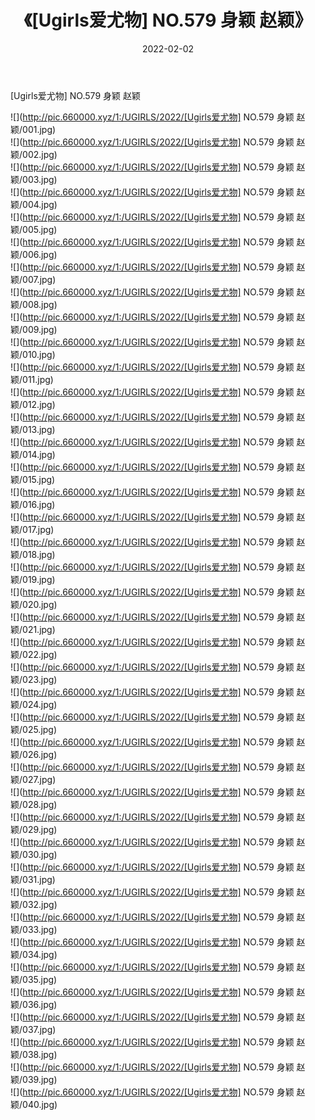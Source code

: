 ﻿---
layout: post
title:  《[Ugirls爱尤物] NO.579 身颖 赵颖》
date:   2022-02-02
img: http://pic.660000.xyz/1:/UGIRLS/2022/[Ugirls爱尤物] NO.579 身颖 赵颖/000.jpg
categories: [美女, 清纯, 唯美]
---

[Ugirls爱尤物] NO.579 身颖 赵颖

 ![](http://pic.660000.xyz/1:/UGIRLS/2022/[Ugirls爱尤物] NO.579 身颖 赵颖/001.jpg) <br>![](http://pic.660000.xyz/1:/UGIRLS/2022/[Ugirls爱尤物] NO.579 身颖 赵颖/002.jpg) <br>![](http://pic.660000.xyz/1:/UGIRLS/2022/[Ugirls爱尤物] NO.579 身颖 赵颖/003.jpg) <br>![](http://pic.660000.xyz/1:/UGIRLS/2022/[Ugirls爱尤物] NO.579 身颖 赵颖/004.jpg) <br>![](http://pic.660000.xyz/1:/UGIRLS/2022/[Ugirls爱尤物] NO.579 身颖 赵颖/005.jpg) <br>![](http://pic.660000.xyz/1:/UGIRLS/2022/[Ugirls爱尤物] NO.579 身颖 赵颖/006.jpg) <br>![](http://pic.660000.xyz/1:/UGIRLS/2022/[Ugirls爱尤物] NO.579 身颖 赵颖/007.jpg) <br>![](http://pic.660000.xyz/1:/UGIRLS/2022/[Ugirls爱尤物] NO.579 身颖 赵颖/008.jpg) <br>![](http://pic.660000.xyz/1:/UGIRLS/2022/[Ugirls爱尤物] NO.579 身颖 赵颖/009.jpg) <br>![](http://pic.660000.xyz/1:/UGIRLS/2022/[Ugirls爱尤物] NO.579 身颖 赵颖/010.jpg) <br>![](http://pic.660000.xyz/1:/UGIRLS/2022/[Ugirls爱尤物] NO.579 身颖 赵颖/011.jpg) <br>![](http://pic.660000.xyz/1:/UGIRLS/2022/[Ugirls爱尤物] NO.579 身颖 赵颖/012.jpg) <br>![](http://pic.660000.xyz/1:/UGIRLS/2022/[Ugirls爱尤物] NO.579 身颖 赵颖/013.jpg) <br>![](http://pic.660000.xyz/1:/UGIRLS/2022/[Ugirls爱尤物] NO.579 身颖 赵颖/014.jpg) <br>![](http://pic.660000.xyz/1:/UGIRLS/2022/[Ugirls爱尤物] NO.579 身颖 赵颖/015.jpg) <br>![](http://pic.660000.xyz/1:/UGIRLS/2022/[Ugirls爱尤物] NO.579 身颖 赵颖/016.jpg) <br>![](http://pic.660000.xyz/1:/UGIRLS/2022/[Ugirls爱尤物] NO.579 身颖 赵颖/017.jpg) <br>![](http://pic.660000.xyz/1:/UGIRLS/2022/[Ugirls爱尤物] NO.579 身颖 赵颖/018.jpg) <br>![](http://pic.660000.xyz/1:/UGIRLS/2022/[Ugirls爱尤物] NO.579 身颖 赵颖/019.jpg) <br>![](http://pic.660000.xyz/1:/UGIRLS/2022/[Ugirls爱尤物] NO.579 身颖 赵颖/020.jpg) <br>![](http://pic.660000.xyz/1:/UGIRLS/2022/[Ugirls爱尤物] NO.579 身颖 赵颖/021.jpg) <br>![](http://pic.660000.xyz/1:/UGIRLS/2022/[Ugirls爱尤物] NO.579 身颖 赵颖/022.jpg) <br>![](http://pic.660000.xyz/1:/UGIRLS/2022/[Ugirls爱尤物] NO.579 身颖 赵颖/023.jpg) <br>![](http://pic.660000.xyz/1:/UGIRLS/2022/[Ugirls爱尤物] NO.579 身颖 赵颖/024.jpg) <br>![](http://pic.660000.xyz/1:/UGIRLS/2022/[Ugirls爱尤物] NO.579 身颖 赵颖/025.jpg) <br>![](http://pic.660000.xyz/1:/UGIRLS/2022/[Ugirls爱尤物] NO.579 身颖 赵颖/026.jpg) <br>![](http://pic.660000.xyz/1:/UGIRLS/2022/[Ugirls爱尤物] NO.579 身颖 赵颖/027.jpg) <br>![](http://pic.660000.xyz/1:/UGIRLS/2022/[Ugirls爱尤物] NO.579 身颖 赵颖/028.jpg) <br>![](http://pic.660000.xyz/1:/UGIRLS/2022/[Ugirls爱尤物] NO.579 身颖 赵颖/029.jpg) <br>![](http://pic.660000.xyz/1:/UGIRLS/2022/[Ugirls爱尤物] NO.579 身颖 赵颖/030.jpg) <br>![](http://pic.660000.xyz/1:/UGIRLS/2022/[Ugirls爱尤物] NO.579 身颖 赵颖/031.jpg) <br>![](http://pic.660000.xyz/1:/UGIRLS/2022/[Ugirls爱尤物] NO.579 身颖 赵颖/032.jpg) <br>![](http://pic.660000.xyz/1:/UGIRLS/2022/[Ugirls爱尤物] NO.579 身颖 赵颖/033.jpg) <br>![](http://pic.660000.xyz/1:/UGIRLS/2022/[Ugirls爱尤物] NO.579 身颖 赵颖/034.jpg) <br>![](http://pic.660000.xyz/1:/UGIRLS/2022/[Ugirls爱尤物] NO.579 身颖 赵颖/035.jpg) <br>![](http://pic.660000.xyz/1:/UGIRLS/2022/[Ugirls爱尤物] NO.579 身颖 赵颖/036.jpg) <br>![](http://pic.660000.xyz/1:/UGIRLS/2022/[Ugirls爱尤物] NO.579 身颖 赵颖/037.jpg) <br>![](http://pic.660000.xyz/1:/UGIRLS/2022/[Ugirls爱尤物] NO.579 身颖 赵颖/038.jpg) <br>![](http://pic.660000.xyz/1:/UGIRLS/2022/[Ugirls爱尤物] NO.579 身颖 赵颖/039.jpg) <br>![](http://pic.660000.xyz/1:/UGIRLS/2022/[Ugirls爱尤物] NO.579 身颖 赵颖/040.jpg) <br>